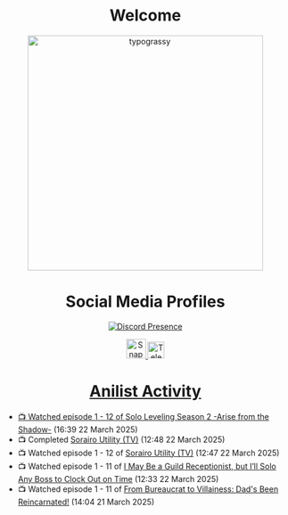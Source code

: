 <div align="center">

# Welcome
<a href="https://github.com/kawarimidoll/typograssy">
    <img alt="typograssy" src="https://typograssy.deno.dev/api?text=%E3%82%88%E3%81%86%E3%81%93%E3%81%9D%E3%81%BF%E3%81%AA%E3%81%95%E3%82%93%20-%20Sheby--&&l0=none&l1=82d9d0&l2=027353&l3=038c4c&l4=01402e&bg=none&frame=none&speed=100&comment=" width="421.99">
</a>

</div>

<div align="center">

# Social Media Profiles

[![Discord Presence](https://lanyard.cnrad.dev/api/612532963938271232)](https://discord.com/users/612532963938271232)


<a href="https://www.snapchat.com/add/a.sheby" title="Snapchat Profile">
    <img src="https://www.freepnglogos.com/uploads/snapchat-logo-png-0.png" width="35" alt="Snapchat Logo" />


<a href="https://t.me/ASheby" title="Telegram Profile">
    <img src="https://www.freepnglogos.com/uploads/telegram-logo-png-0.png" width="30" alt="Telegram Logo" />


</div>

<div align="center">

# Anilist Activity

</div>

<!-- ANILIST_ACTIVITY:start -->

-   📺 Watched episode 1 - 12 of [Solo Leveling Season 2 -Arise from the Shadow-](https://anilist.co/anime/176496) (16:39 22 March 2025)
-   📺 Completed [Sorairo Utility (TV)](https://anilist.co/anime/174596) (12:48 22 March 2025)
-   📺 Watched episode 1 - 12 of [Sorairo Utility (TV)](https://anilist.co/anime/174596) (12:47 22 March 2025)
-   📺 Watched episode 1 - 11 of [I May Be a Guild Receptionist, but I’ll Solo Any Boss to Clock Out on Time](https://anilist.co/anime/167143) (12:33 22 March 2025)
-   📺 Watched episode 1 - 11 of [From Bureaucrat to Villainess: Dad's Been Reincarnated!](https://anilist.co/anime/172453) (14:04 21 March 2025)

<!-- ANILIST_ACTIVITY:end -->
